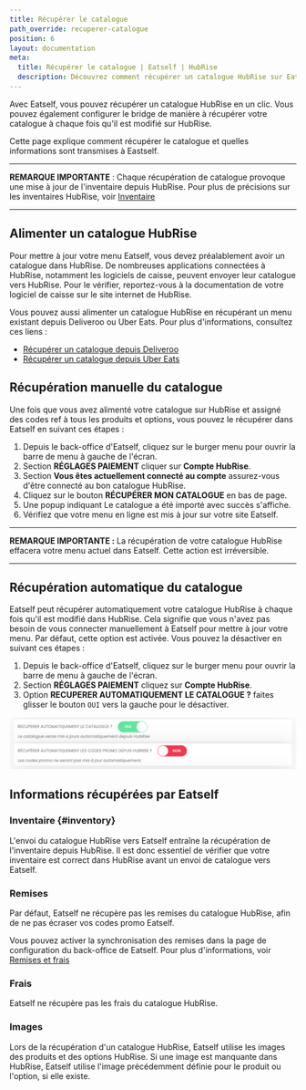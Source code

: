 ```yaml
---
title: Récupérer le catalogue
path_override: recuperer-catalogue
position: 6
layout: documentation
meta:
  title: Récupérer le catalogue | Eatself | HubRise
  description: Découvrez comment récupérer un catalogue HubRise sur Eatself, quelles informations sont transmises, et quelles fonctionnalités sont prises en charge.
---
```


Avec Eatself, vous pouvez récupérer un catalogue HubRise en un clic. Vous pouvez également configurer le bridge de manière à récupérer votre catalogue à chaque fois qu'il est modifié sur HubRise.

Cette page explique comment récupérer le catalogue et quelles informations sont transmises à Eastself.

---

**REMARQUE IMPORTANTE** : Chaque récupération de catalogue provoque une mise à jour de l'inventaire depuis HubRise. Pour plus de précisions sur les inventaires HubRise, voir [Inventaire](#inventory)

---

## Alimenter un catalogue HubRise

Pour mettre à jour votre menu Eatself, vous devez préalablement avoir un catalogue dans HubRise. De nombreuses applications connectées à HubRise, notamment les logiciels de caisse, peuvent envoyer leur catalogue vers HubRise. Pour le vérifier, reportez-vous à la documentation de votre logiciel de caisse sur le site internet de HubRise.

Vous pouvez aussi alimenter un catalogue HubRise en récupérant un menu existant depuis Deliveroo ou Uber Eats. Pour plus d'informations, consultez ces liens :

- [Récupérer un catalogue depuis Deliveroo](/apps/deliveroo/pull-catalog)
- [Récupérer un catalogue depuis Uber Eats](/apps/uber-eats/pull-catalog)

## Récupération manuelle du catalogue

Une fois que vous avez alimenté votre catalogue sur HubRise et assigné des codes ref à tous les produits et options, vous pouvez le récupérer dans Eatself en suivant ces étapes :

1. Depuis le back-office d'Eatself, cliquez sur le burger menu pour ouvrir la barre de menu à gauche de l'écran.
1. Section **RÉGLAGES PAIEMENT** cliquer sur **Compte HubRise**.
1. Section **Vous êtes actuellement connecté au compte** assurez-vous d'être connecté au bon catalogue HubRise.
1. Cliquez sur le bouton **RÉCUPÉRER MON CATALOGUE** en bas de page.
1. Une popup indiquant Le catalogue a été importé avec succès s'affiche.
1. Vérifiez que votre menu en ligne est mis à jour sur votre site Eatself.

---

**REMARQUE IMPORTANTE :** La récupération de votre catalogue HubRise effacera votre menu actuel dans Eatself. Cette action est irréversible.

---

## Récupération automatique du catalogue

Eatself peut récupérer automatiquement votre catalogue HubRise à chaque fois qu'il est modifié dans HubRise. Cela signifie que vous n'avez pas besoin de vous connecter manuellement à Eatself pour mettre à jour votre menu. Par défaut, cette option est activée. Vous pouvez la désactiver en suivant ces étapes :

1. Depuis le back-office d'Eatself, cliquez sur le burger menu pour ouvrir la barre de menu à gauche de l'écran.
1. Section **RÉGLAGES PAIEMENT** cliquez sur **Compte HubRise**.
1. Option **RECUPERER AUTOMATIQUEMENT LE CATALOGUE ?** faites glisser le bouton `OUI` vers la gauche pour le désactiver.

![Récupération automatique du catalogue HubRise par Eatself](./images/002-2x-automatic-catalog-push.png)

## Informations récupérées par Eatself

### Inventaire {#inventory}

L'envoi du catalogue HubRise vers Eatself entraîne la récupération de l'inventaire depuis HubRise. Il est donc essentiel de vérifier que votre inventaire est correct dans HubRise avant un envoi de catalogue vers Eatself.

### Remises

Par défaut, Eatself ne récupère pas les remises du catalogue HubRise, afin de ne pas écraser vos codes promo Eatself. 

Vous pouvez activer la synchronisation des remises dans la page de configuration du back-office de Eatself. Pour plus d'informations, voir [Remises et frais](/apps/eastelf/configuration#discount-charges)

### Frais

Eatself ne récupère pas les frais du catalogue HubRise.

### Images

Lors de la récupération d'un catalogue HubRise, Eatself utilise les images des produits et des options HubRise. Si une image est manquante dans HubRise, Eatself utilise l'image précédemment définie pour le produit ou l'option, si elle existe.
